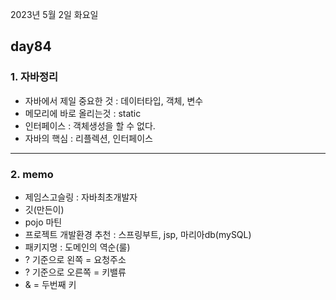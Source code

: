 2023년 5월 2일 화요일

## day84

### 1. 자바정리

- 자바에서 제일 중요한 것 : 데이터타입, 객체, 변수
- 메모리에 바로 올리는것 : static
- 인터페이스 : 객체생성을 할 수 없다.
- 자바의 핵심 : 리플렉션, 인터페이스

---

### 2. memo

- 제임스고슬링 : 자바최초개발자
- 깃(만든이)
- pojo 마틴
- 프로젝트 개발환경 추천 : 스프링부트, jsp, 마리아db(mySQL)
- 패키지명 : 도메인의 역순(룰)
- ? 기준으로 왼쪽 = 요청주소
- ? 기준으로 오른쪽 = 키밸류
- & = 두번째 키
